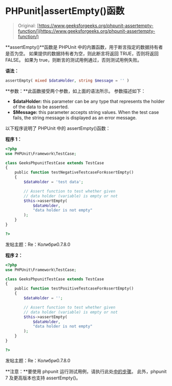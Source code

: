 # PHPunit|assertEmpty()函数

> Original: [https://www.geeksforgeeks.org/phpunit-assertempty-function/](https://www.geeksforgeeks.org/phpunit-assertempty-function/)

**assertEmpty()**函数是 PHPUnit 中的内置函数，用于断言指定的数据持有者是否为空。 如果提供的数据持有者为空，则此断言将返回 TRUE，否则将返回 FALSE。 如果为 true，则断言的测试用例通过，否则测试用例失败。

**语法：**

```php
assertEmpty( mixed $dataHolder, string $message = '' )

```

**参数：**此函数接受两个参数，如上面的语法所示。 参数描述如下：

*   **$dataHolder:** this parameter can be any type that represents the holder of the data to be asserted.
*   **$Message:** this parameter accepts string values. When the test case fails, the string message is displayed as an error message.

以下程序说明了 PHPUnit 中的 assertEmpty()函数：

**程序 1：**

```php
<?php
use PHPUnit\Framework\TestCase;

class GeeksPhpunitTestCase extends TestCase
{
    public function testNegativeTestcaseForAssertEmpty()
    {
        $dataHolder = 'test data';

        // Assert function to test whether given
        // data holder (variable) is empty or not
        $this->assertEmpty(
            $dataHolder,
            "data holder is not empty"
        );
    }
}

?>
```

发帖主题：Re：Колибри0.7.8.0

**程序 2：**

```php
<?php
use PHPUnit\Framework\TestCase;

class GeeksPhpunitTestCase extends TestCase
{
    public function testPositiveTestcaseForAssertEmpty()
    {
        $dataHolder = '';

        // Assert function to test whether given
        // data holder (variable) is empty or not
        $this->assertEmpty(
            $dataHolder,
            "data holder is not empty"
        );
    }
}

?>
```

发帖主题：Re：Колибри0.7.8.0

**注意：**要使用 phpunit 运行测试用例，请执行此处[中的步骤](https://www.jetbrains.com/help/phpstorm/using-phpunit-framework.html)。 此外，phpunit 7 及更高版本也支持 assertEmpty()。